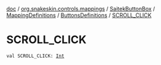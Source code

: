 [doc](../../../../index.md) / [org.snakeskin.controls.mappings](../../../index.md) / [SaitekButtonBox](../../index.md) / [MappingDefinitions](../index.md) / [ButtonsDefinitions](index.md) / [SCROLL_CLICK](./-s-c-r-o-l-l_-c-l-i-c-k.md)

# SCROLL_CLICK

`val SCROLL_CLICK: `[`Int`](https://kotlinlang.org/api/latest/jvm/stdlib/kotlin/-int/index.html)